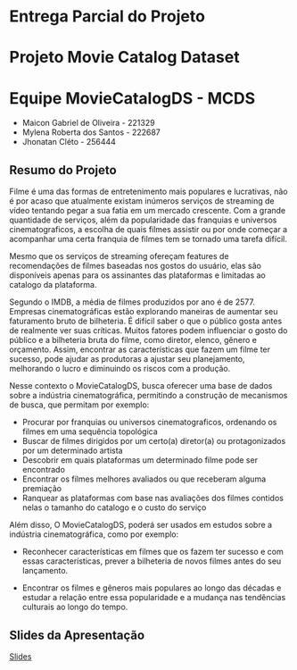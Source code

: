 
# Entrega Parcial do Projeto

# Projeto Movie Catalog Dataset

# Equipe MovieCatalogDS - MCDS
* Maicon Gabriel de Oliveira - 221329
* Mylena Roberta dos Santos - 222687
* Jhonatan Cléto - 256444

## Resumo do Projeto

Filme é uma das formas de entretenimento mais populares e lucrativas, não é por acaso que atualmente existam inúmeros serviços de streaming de vídeo tentando pegar a sua fatia em um mercado crescente. Com a grande quantidade de serviços, além da popularidade das franquias e universos cinematograficos, a escolha de quais filmes assistir ou por onde começar a acompanhar uma certa franquia de filmes tem se tornado uma tarefa difícil.

Mesmo que os serviços de streaming ofereçam features de recomendações de filmes baseadas nos gostos do usuário, elas são disponíveis apenas para os assinantes das plataformas e limitadas ao catalogo da plataforma.

Segundo o IMDB, a média de filmes produzidos por ano é de 2577. Empresas cinematográficas estão explorando maneiras de aumentar seu faturamento bruto de bilheteria. É difícil saber o que o público gosta antes de realmente ver suas críticas. Muitos fatores podem influenciar o gosto do público e a bilheteria bruta do filme, como diretor, elenco, gênero e orçamento. Assim, encontrar as características que fazem um filme ter sucesso, pode ajudar as produtoras a ajustar seu planejamento, melhorando o lucro e diminuindo os riscos com a produção. 

Nesse contexto o MovieCatalogDS, busca oferecer uma base de dados sobre a indústria cinematográfica, permitindo a construção de mecanismos de busca, que permitam por exemplo:
 - Procurar por franquias ou universos cinematograficos, ordenando os filmes em uma sequência topológica 
 - Buscar de filmes dirigidos por um certo(a) diretor(a) ou protagonizados por um determinado artista
 - Descobrir em quais plataformas um determinado filme pode ser encontrado
 - Encontrar os filmes melhores avaliados ou que receberam alguma premiação 
 - Ranquear as plataformas com base nas avaliações dos filmes contidos nelas o tamanho do catalogo e o custo do serviço 

Além disso, O MovieCatalogDS, poderá ser usados em estudos sobre a indústria cinematográfica, como por exemplo:

* Reconhecer características em filmes que os fazem ter sucesso e com essas características, prever a bilheteria de novos filmes antes do seu lançamento.

* Encontrar os filmes e gêneros mais populares ao longo das décadas e estudar a relação entre essa popularidade e a mudança nas tendências culturais ao longo do tempo.


## Slides da Apresentação
[Slides](./slides/moviecatalogds.pdf)
